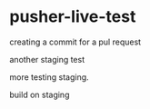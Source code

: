 # pusher-live-test

creating a commit for a pul request




another staging test



more testing staging.

build on staging
